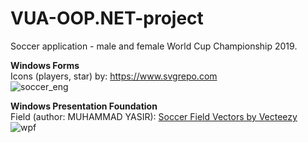 # VUA-OOP.NET-project
 Soccer application - male and female World Cup Championship 2019.
 
 
 <b>Windows Forms</b>
 </br>
 Icons (players, star) by: https://www.svgrepo.com
 </br>
![soccer_eng](https://user-images.githubusercontent.com/61901937/153283128-7cd625f8-aaf4-4135-b6ae-1065c38e414b.JPG)

<b>Windows Presentation Foundation</b>
 </br>
 Field (author: MUHAMMAD YASIR): <a href="https://www.vecteezy.com/free-vector/soccer-field">Soccer Field Vectors by Vecteezy</a>
 </br>
![wpf](https://user-images.githubusercontent.com/61901937/153283134-5fd57c94-f331-4e35-9aa5-3b72a8a9c8e0.JPG)
